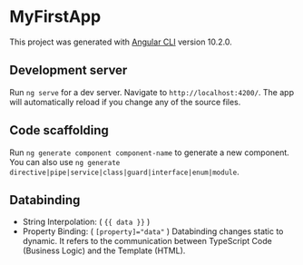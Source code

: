 # MyFirstApp

This project was generated with [Angular CLI](https://github.com/angular/angular-cli) version 10.2.0.

## Development server

Run `ng serve` for a dev server. Navigate to `http://localhost:4200/`. The app will automatically reload if you change any of the source files.

## Code scaffolding

Run `ng generate component component-name` to generate a new component. You can also use `ng generate directive|pipe|service|class|guard|interface|enum|module`.

## Databinding
- String Interpolation: ( `{{ data }}` )
- Property Binding: ( `[property]="data"` )
Databinding changes static to dynamic. It refers to the communication between TypeScript Code (Business Logic) and the Template (HTML).
